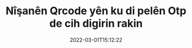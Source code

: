 ---
############################# Static ############################
layout: "auto-gen-signature"
date: 2022-03-01T15:12:22
draft: false
operation: Delete
signaturetype: Qrcode
fileformat: Otp
productName: Java
lang: ku
productCode: java
otherformats: pdf doc docx docm dot dotm dotx odt ott rtf xls xlsx xlsm xlsb csv ods ots xltx xltm ppt pptx pps ppsx odp otp potx potm pptm ppsm
breadcrumb: Put Qrcode signature on Otp for Java

############################# Head ############################
head_title: "Bi rêya Java îmzeyên Qrcode ji pelên Otp jêbirin"
head_description: "Jêbirina îmzayên taybetî yên Qrcode ji belgeyên îmzekirî yên Otp dibe ku bi koda kurt a Java bi hêsanî were kirin."

############################# Header ############################
title: "Nîşanên Qrcode yên ku di pelên Otp de cih digirin rakin"
description: "Ji belgeyên Otp îmzeyên cihêreng ên Qrcode jêbirin. Ji rakirina îmzeyên Qrcode koda Java ya sade hewce dike."
bg_image: "https://cms.admin.containerize.com/templates/aspose/App_Themes/V3/images/bg/header1.png"
bg_overlay: false
button:
    enable: true

############################# SubMenu ############################
submenu:
    enable: true

    left:
        img_alt: "GroupDocs.Signature for Java"
        image: "https://cms.admin.containerize.com/templates/groupdocs/images/product-logos/90x90-noborder/groupdocs-signature-java.png"
        product: "GroupDocs.Signature"
        platform: "Java"



############################# About ############################
about:
    enable: true
    title: "Li ser taybetmendiyên API-ê yên GroupDocs.Signature for Java agahdarî bistînin"
    content: |
        [GroupDocs.Signature for Java](https://products.groupdocs.com/signature/java/) API gelek awayan peyda dike ku hûn belgeyên we bi karanîna îmzeyên elektronîkî bi kar bînin. Îmzeyên dîjîtal ên wekî nivîs, wêne, sertîfîkayên dîjîtal, barkod, QR-kod, stamp an metadata hene. Xerîdar xwedî îmkan in ku li PDF, belgeyên MS Word, pirtûkên xebatê yên MS Excel, pêşandanên MS PowerPoint, pelên Adobe Photoshop û cûrbecûr formatên wêneyê lê zêde bikin, jêbikin, nûve bikin, verast bikin an li îmzeyên dîjîtal bigerin. Gelek taybetmendiyên kêrhatî û mîhengan têne peyda kirin.
    

############################# Steps ############################
steps:
    enable: true
    title_left: "Meriv çawa îmzayên Qrcode ji belgeya xweya Otp rabike"
    content_left: |
        [GroupDocs.Signature for Java](https://products.groupdocs.com/signature/java/) ji bo paqijkirina Otp belgeyên Qrcode bi çend rêzikên kodê taybetmendiyek bikêr peyda dike.
        
        * Pêşîn, tişta Îmzeyê ya ku ji belgeya we re wekî parametreyek çêker derbas dibe destnîşan bikin.
        * Dûv re, tiştek îmzeya guncan biafirînin û nasnameya wê ya yekta saz bikin.
        * Piştî wê, rêbaza Jêbirinê vekêşin ku tiştê îmzeyê derbas dike ku divê were jêbirin.
        * Di dawiyê de, encamên operasyonê.

    title_right: "Pêdiviyên Sîstemê"
    content_right: |
        GroupDocs.Signature for Java li ser hemî platform û pergalên xebitandinê yên sereke têne piştgirî kirin. Berî ku hûn koda jêrîn bicîh bikin, ji kerema xwe pê ewle bibin ku we şertên jêrîn li ser pergala we hatine saz kirin.

        * Pergalên xebitandinê: Microsoft Windows, Linux, MacOS
        * Jîngehên pêşkeftinê: NetBeans, Intellij IDEA, Eclipse, etc.
        * Java runtime: J2SE 6.0 and above
        * Guhertoya herî dawî ya GroupDocs.Signature for Java ji [Maven](https://repository.groupdocs.com/webapp/#/artifacts/browse/tree/General/repo/com/groupdocs/groupdocs-signature) dakêşîne
         
    code: |
        ```java    
                
        // Set up input Otp file
        String filePath = "input.otp";
        // Set up output file
        String outputFilePath = "output.otp";

        // Instantiate Signature for input file
        Signature signature = new Signature(filePath);

        // Id of signature which is supposed to be deleted
        // such Id may be obtained as result of search operation
        String id = "eff64a14-dad9-47b0-88e5-2ee4e3604e71";

        // provide signature features to delete
        QrCodeSignature signatureToDelete = new QrCodeSignature(id);

        // delete signature
        Boolean deleteResult = signature.delete(outputFilePath, signatureToDelete);

        // process deletion result
        if (deleteResult)
        {
                System.out.println("Signature was deleted successfully!");
        }
        ```

############################# Demos ############################
demos:
    enable: true
    title: "Îmzekirina bi Qrcode îmzeyan Demoya Zindî"
    content: |
       Bi serdana malpera [GroupDocs.Signature App](https://products.groupdocs.app/signature/family) aniha gelek îmzeyên elektronîkî li pelê Otp zêde bikin.          

############################# More Formats ############################
more_formats:
    enable: true
    title: "Bi Java îmzeyên xwe yên Qrcode jêbikin"
    content: |
        "Jêbirina e-îmzayên ku li cûrbecûr formatên belgeyê hatine zêdekirin. Bêyî kodek zêde îmzeyan bi lez rakin."
    format: 
       
       
back_to_top:
    enable: true
---